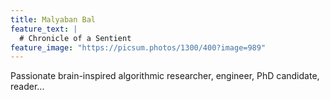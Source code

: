 ```yaml
---
title: Malyaban Bal
feature_text: |
  # Chronicle of a Sentient
feature_image: "https://picsum.photos/1300/400?image=989"
---
```

Passionate brain-inspired algorithmic researcher, engineer, PhD candidate, reader...


